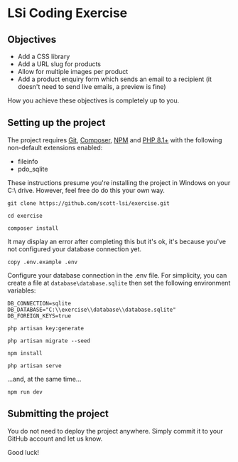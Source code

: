 # LSi Coding Exercise

## Objectives

- Add a CSS library
- Add a URL slug for products
- Allow for multiple images per product
- Add a product enquiry form which sends an email to a recipient (it doesn't need to send live emails, a preview is fine)

How you achieve these objectives is completely up to you.

## Setting up the project

The project requires [Git](https://git-scm.com/download/win), [Composer](https://getcomposer.org/download/), [NPM](https://nodejs.org/en) and [PHP 8.1+](https://www.php.net/downloads.php) with the following non-default extensions enabled:

- fileinfo
- pdo_sqlite

These instructions presume you're installing the project in Windows on your C:\\ drive. However, feel free do do this your own way.

`git clone https://github.com/scott-lsi/exercise.git`

`cd exercise`

`composer install`

It may display an error after completing this but it's ok, it's because you've not configured your database connection yet.

`copy .env.example .env`

Configure your database connection in the .env file. For simplicity, you can create a file at `database\database.sqlite` then set the following environment variables:


	DB_CONNECTION=sqlite
	DB_DATABASE="C:\\exercise\\database\\database.sqlite"
	DB_FOREIGN_KEYS=true


`php artisan key:generate`

`php artisan migrate --seed`

`npm install`

`php artisan serve`

...and, at the same time...

`npm run dev`

## Submitting the project

You do not need to deploy the project anywhere. Simply commit it to your GitHub account and let us know.

Good luck!